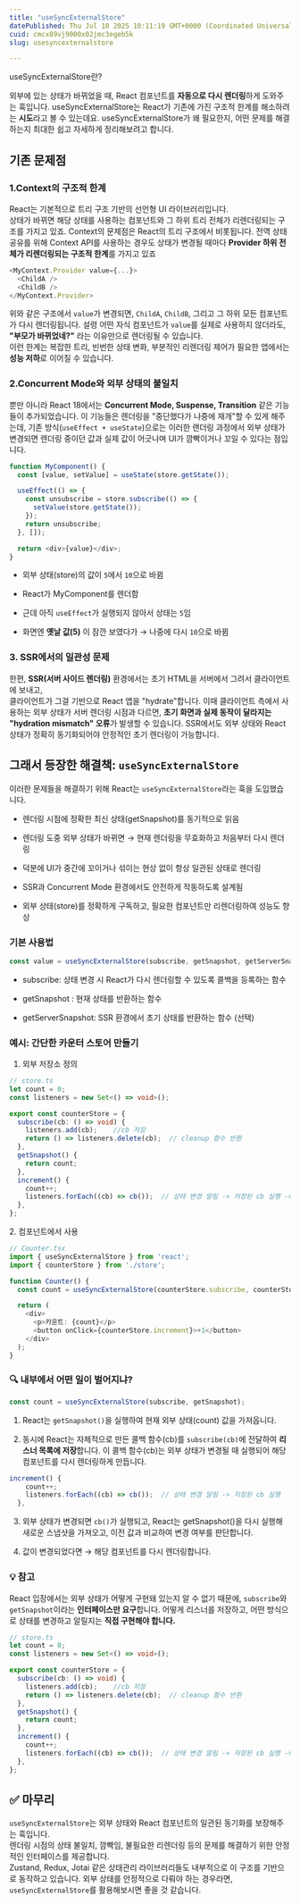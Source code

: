 ```yaml
---
title: "useSyncExternalStore"
datePublished: Thu Jul 10 2025 10:11:19 GMT+0000 (Coordinated Universal Time)
cuid: cmcx89vj9000x02jmc3egeb5k
slug: usesyncexternalstore

---
```


useSyncExternalStore란?

외부에 있는 상태가 바뀌었을 때, React 컴포넌트를 **자동으로 다시 렌더링**하게 도와주는 훅입니다. useSyncExternalStore는 React가 기존에 가진 구조적 한계를 해소하려는 **시도**라고 볼 수 있는데요. useSyncExternalStore가 왜 필요한지, 어떤 문제를 해결하는지 최대한 쉽고 자세하게 정리해보려고 합니다.

## 기존 문제점

### 1.Context의 구조적 한계

React는 기본적으로 트리 구조 기반의 선언형 UI 라이브러리입니다.  
상태가 바뀌면 해당 상태를 사용하는 컴포넌트와 그 하위 트리 전체가 리렌더링되는 구조를 가지고 있죠. Context의 문제점은 React의 트리 구조에서 비롯됩니다. 전역 상태 공유를 위해 Context API를 사용하는 경우도 상태가 변경될 때마다 **Provider 하위 전체가 리렌더링되는 구조적 한계**를 가지고 있죠

```typescript
<MyContext.Provider value={...}>
  <ChildA />
  <ChildB />
</MyContext.Provider>
```

위와 같은 구조에서 `value`가 변경되면, `ChildA`, `ChildB`, 그리고 그 하위 모든 컴포넌트가 다시 렌더링됩니다. 설령 어떤 자식 컴포넌트가 `value`를 실제로 사용하지 않더라도, **"부모가 바뀌었네?"** 라는 이유만으로 렌더링될 수 있습니다.  
이런 한계는 복잡한 트리, 빈번한 상태 변화, 부분적인 리렌더링 제어가 필요한 앱에서는 **성능 저하**로 이어질 수 있습니다.

### 2.Concurrent Mode와 외부 상태의 불일치

뿐만 아니라 React 18에서는 **Concurrent Mode, Suspense, Transition** 같은 기능들이 추가되었습니다. 이 기능들은 렌더링을 "중단했다가 나중에 재개"할 수 있게 해주는데, 기존 방식(`useEffect + useState`)으로는 이러한 랜더링 과정에서 외부 상태가 변경되면 렌더링 중이던 값과 실제 값이 어긋나며 UI가 깜빡이거나 꼬일 수 있다는 점입니다.

```typescript
function MyComponent() {
  const [value, setValue] = useState(store.getState());

  useEffect(() => {
    const unsubscribe = store.subscribe(() => {
      setValue(store.getState());
    });
    return unsubscribe;
  }, []);

  return <div>{value}</div>;
}
```

* 외부 상태(store)의 값이 `5`에서 `10`으로 바뀜
    
* React가 MyComponent를 렌더함
    
* 근데 아직 `useEffect`가 실행되지 않아서 상태는 `5`임
    
* 화면엔 **옛날 값(5)** 이 잠깐 보였다가 → 나중에 다시 `10`으로 바뀜
    

### 3\. SSR에서의 일관성 문제

한편, **SSR(서버 사이드 렌더링)** 환경에서는 초기 HTML을 서버에서 그려서 클라이언트에 보내고,  
클라이언트가 그걸 기반으로 React 앱을 "hydrate"합니다. 이때 클라이언트 측에서 사용하는 외부 상태가 서버 렌더링 시점과 다르면, **초기 화면과 실제 동작이 달라지는 "hydration mismatch" 오류**가 발생할 수 있습니다. SSR에서도 외부 상태와 React 상태가 정확히 동기화되어야 안정적인 초기 렌더링이 가능합니다.

## 그래서 등장한 해결책: `useSyncExternalStore`

이러한 문제들을 해결하기 위해 React는 `useSyncExternalStore`라는 훅을 도입했습니다.

* 렌더링 시점에 정확한 최신 상태(getSnapshot)를 동기적으로 읽음
    
* 렌더링 도중 외부 상태가 바뀌면 → 현재 렌더링을 무효화하고 처음부터 다시 렌더링
    
* 덕분에 UI가 중간에 꼬이거나 섞이는 현상 없이 항상 일관된 상태로 렌더링
    
* SSR과 Concurrent Mode 환경에서도 안전하게 작동하도록 설계됨
    
* 외부 상태(store)를 정확하게 구독하고, 필요한 컴포넌트만 리렌더링하여 성능도 향상
    

### 기본 사용법

```typescript
const value = useSyncExternalStore(subscribe, getSnapshot, getServerSnapshot?)
```

* subscribe: 상태 변경 시 React가 다시 렌더링할 수 있도록 콜백을 등록하는 함수
    
* getSnapshot : 현재 상태를 반환하는 함수
    
* getServerSnapshot: SSR 환경에서 초기 상태를 반환하는 함수 (선택)
    

### 예시: 간단한 카운터 스토어 만들기

1. 외부 저장소 정의
    

```typescript
// store.ts
let count = 0;
const listeners = new Set<() => void>();

export const counterStore = {
  subscribe(cb: () => void) {
    listeners.add(cb);    //cb 저장
    return () => listeners.delete(cb);  // cleanup 함수 반환 
  },
  getSnapshot() {
    return count;
  },
  increment() {
    count++;
    listeners.forEach((cb) => cb());  // 상태 변경 알림 -> 저장된 cb 실행 -> 리렌더링 
  },
};
```

2\. 컴포넌트에서 사용

```typescript
// Counter.tsx
import { useSyncExternalStore } from 'react';
import { counterStore } from './store';

function Counter() {
  const count = useSyncExternalStore(counterStore.subscribe, counterStore.getSnapshot);

  return (
    <div>
      <p>카운트: {count}</p>
      <button onClick={counterStore.increment}>+1</button>
    </div>
  );
}
```

### 🔍 내부에서 어떤 일이 벌어지냐?

```typescript
const count = useSyncExternalStore(subscribe, getSnapshot);
```

1. React는 `getSnapshot()`을 실행하여 현재 외부 상태(count) 값을 가져옵니다.
    
2. 동시에 React는 자체적으로 만든 콜백 함수(cb)를 `subscribe(cb)`에 전달하여 **리스너 목록에 저장**합니다. 이 콜백 함수(cb)는 외부 상태가 변경될 때 실행되어 해당 컴포넌트를 다시 렌더링하게 만듭니다.
    

```typescript
increment() {
    count++;
    listeners.forEach((cb) => cb());  // 상태 변경 알림 -> 저장된 cb 실행
  },
```

3. 외부 상태가 변경되면 `cb()`가 실행되고, React는 getSnapshot()을 다시 실행해 새로운 스냅샷을 가져오고, 이전 값과 비교하여 변경 여부를 판단합니다.
    
4. 값이 변경되었다면 → 해당 컴포넌트를 다시 렌더링합니다.
    

### 💡 참고

React 입장에서는 외부 상태가 어떻게 구현돼 있는지 알 수 없기 때문에, `subscribe`와 `getSnapshot`이라는 **인터페이스만 요구**합니다. 어떻게 리스너를 저장하고, 어떤 방식으로 상태를 변경하고 알릴지는 **직접 구현해야 합니다.**

```typescript
// store.ts
let count = 0;
const listeners = new Set<() => void>();

export const counterStore = {
  subscribe(cb: () => void) {
    listeners.add(cb);    //cb 저장
    return () => listeners.delete(cb);  // cleanup 함수 반환 
  },
  getSnapshot() {
    return count;
  },
  increment() {
    count++;
    listeners.forEach((cb) => cb());  // 상태 변경 알림 -> 저장된 cb 실행 -> 리렌더링 
  },
};
```

## ✅ 마무리

`useSyncExternalStore`는 외부 상태와 React 컴포넌트의 일관된 동기화를 보장해주는 훅입니다.  
렌더링 시점의 상태 불일치, 깜빡임, 불필요한 리렌더링 등의 문제를 해결하기 위한 안정적인 인터페이스를 제공합니다.  
Zustand, Redux, Jotai 같은 상태관리 라이브러리들도 내부적으로 이 구조를 기반으로 동작하고 있습니다. 외부 상태를 안정적으로 다뤄야 하는 경우라면, `useSyncExternalStore`를 활용해보시면 좋을 것 같습니다.
